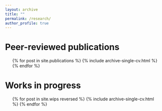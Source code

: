 ```yaml
---
layout: archive
title: ""
permalink: /research/
author_profile: true
---
```



Peer-reviewed publications
======

<ul>{% for post in site.publications %}
{% include archive-single-cv.html %}
{% endfor %}</ul>
  

Works in progress
======

<ul>{% for post in site.wips reversed %}
    {% include archive-single-cv.html %}
{% endfor %}</ul>

<!-- idea: list the badge types in an html, then include them somehow, and maybe specify just the pair of urls somehow? not clear to me how to do this. Maybe the thing to do is straight up list every publication in a plain html file. you can still link the posts using the urls probably. -->
